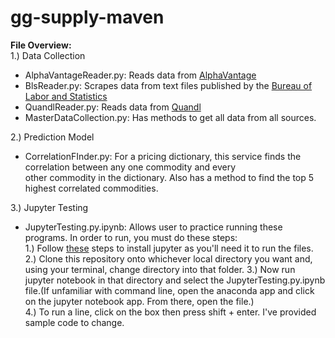 # gg-supply-maven

**File Overview:**     
1.) Data Collection 
* AlphaVantageReader.py: Reads data from [AlphaVantage](https://www.alphavantage.co/)
* BlsReader.py: Scrapes data from text files published by the [Bureau of Labor and Statistics](https://www.bls.gov/)
* QuandlReader.py: Reads data from [Quandl](https://www.quandl.com/)
* MasterDataCollection.py: Has methods to get all data from all sources.

2.) Prediction Model
* CorrelationFInder.py: For a pricing dictionary, this service finds the correlation between any one commodity and every   
other commodity in the dictionary. Also has a method to find the top 5 highest correlated commodities.

3.) Jupyter Testing
* JupyterTesting.py.ipynb: Allows user to practice running these programs. In order to run, you must do these steps:  
1.) Follow [these](https://jupyter.org/install) steps to install jupyter as you'll need it to run the files.  
2.) Clone this repository onto whichever local directory you want and, using your terminal, change directory into that folder. 
3.) Now run jupyter notebook in that directory and select the JupyterTesting.py.ipynb file.(If unfamiliar with command line, open the anaconda app and click on the jupyter notebook app. From there, open the file.)   
4.) To run a line, click on the box then press shift + enter. I've provided sample code to change.











